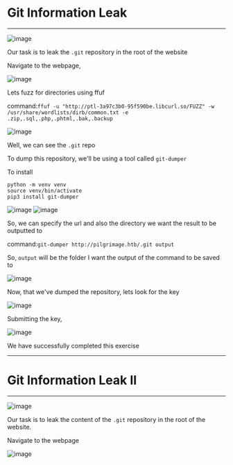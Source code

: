 # Git Information Leak
<hr>

![image](https://github.com/BlackAnon22/BlackAnon22.github.io/assets/67879936/119a94f6-3623-46d3-8263-1d00d54b9b0b)

Our task is to leak the ```.git``` repository in the root of the website

Navigate to the webpage,

![image](https://github.com/BlackAnon22/BlackAnon22.github.io/assets/67879936/aa5c8cc4-4d2f-45a9-8a76-af90b1f31561)

Lets fuzz for directories using ffuf

command:```ffuf -u "http://ptl-3a97c3b0-95f590be.libcurl.so/FUZZ" -w /usr/share/wordlists/dirb/common.txt -e .zip,.sql,.php,.phtml,.bak,.backup```

![image](https://github.com/BlackAnon22/BlackAnon22.github.io/assets/67879936/a4f09d64-ea5e-419c-bb51-00d72a2a056c)

Well, we can see the ```.git``` repo

To dump this repository, we'll be using a tool called ```git-dumper```

To install

```
python -m venv venv
source venv/bin/activate
pip3 install git-dumper
```

![image](https://github.com/BlackAnon22/BlackAnon22.github.io/assets/67879936/26427aeb-f6c3-4958-959e-ecd59d0c823f)
![image](https://github.com/BlackAnon22/BlackAnon22.github.io/assets/67879936/eddace71-6e65-4992-9b2d-b666c12dc6a7)

So, we can specify the url and also the directory we want the result to be outputted to

command:```git-dumper http://pilgrimage.htb/.git output```

So, ```output``` will be the folder I want the output of the command to be saved to

![image](https://github.com/BlackAnon22/BlackAnon22.github.io/assets/67879936/404e42d8-7353-45fa-b56b-8d0f27f22b03)

Now, that we've dumped the repository, lets look for the key

![image](https://github.com/BlackAnon22/BlackAnon22.github.io/assets/67879936/64032dec-8d3d-4de8-9116-2541af72e900)

Submitting the key,

![image](https://github.com/BlackAnon22/BlackAnon22.github.io/assets/67879936/65c5e085-1c4a-4130-8ce3-b0459bef2d7b)

We have successfully completed this exercise

----------------------------

# Git Information Leak II
<hr>

![image](https://github.com/BlackAnon22/BlackAnon22.github.io/assets/67879936/1d4cea03-96e6-412e-a70a-edff313e518b)

Our task is to leak the content of the ```.git``` repository in the root of the website.

Navigate to the webpage

![image](https://github.com/BlackAnon22/BlackAnon22.github.io/assets/67879936/186e2585-f95f-42a0-85a4-1be14453a349)


























